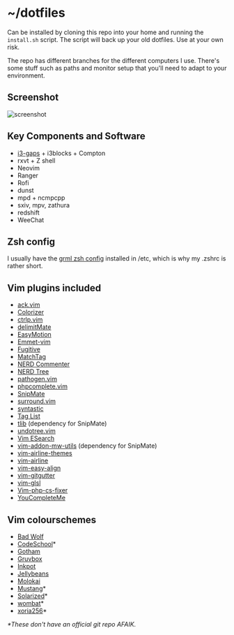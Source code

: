 # ~/dotfiles

Can be installed by cloning this repo into your home and running the `install.sh` script. The script will back up your old dotfiles. Use at your own risk.

The repo has different branches for the different computers I use. There's some stuff such as paths and monitor setup that you'll need to adapt to your environment.

## Screenshot

![screenshot](https://raw.githubusercontent.com/Remedan/dotfiles/master/screenshot.png)

## Key Components and Software

* [i3-gaps](https://github.com/Airblader/i3) + i3blocks + Compton
* rxvt + Z shell
* Neovim
* Ranger
* Rofi
* dunst
* mpd + ncmpcpp
* sxiv, mpv, zathura
* redshift
* WeeChat

## Zsh config

I usually have the [grml zsh config](https://grml.org/zsh/) installed in /etc,
which is why my .zshrc is rather short.

## Vim plugins included

* [ack.vim](https://github.com/mileszs/ack.vim)
* [Colorizer](https://github.com/chrisbra/Colorizer)
* [ctrlp.vim](https://github.com/kien/ctrlp.vim)
* [delimitMate](https://github.com/Raimondi/delimitMate)
* [EasyMotion](https://github.com/easymotion/vim-easymotion)
* [Emmet-vim](https://github.com/mattn/emmet-vim)
* [Fugitive](https://github.com/tpope/vim-fugitive)
* [MatchTag](https://github.com/gregsexton/MatchTag)
* [NERD Commenter](https://github.com/scrooloose/nerdcommenter)
* [NERD Tree](https://github.com/scrooloose/nerdtree)
* [pathogen.vim](https://github.com/tpope/vim-pathogen)
* [phpcomplete.vim](https://github.com/shawncplus/phpcomplete.vim)
* [SnipMate](https://github.com/garbas/vim-snipmate)
* [surround.vim](https://github.com/tpope/vim-surround)
* [syntastic](https://github.com/vim-syntastic/syntastic)
* [Tag List](https://github.com/vim-scripts/taglist.vim)
* [tlib](https://github.com/tomtom/tlib_vim) (dependency for SnipMate)
* [undotree.vim](https://github.com/mbbill/undotree)
* [Vim ESearch](https://github.com/eugen0329/vim-esearch)
* [vim-addon-mw-utils](https://github.com/MarcWeber/vim-addon-mw-utils) (dependency for SnipMate)
* [vim-airline-themes](https://github.com/vim-airline/vim-airline-themes)
* [vim-airline](https://github.com/vim-airline/vim-airline)
* [vim-easy-align](https://github.com/junegunn/vim-easy-align)
* [vim-gitgutter](https://github.com/airblade/vim-gitgutter)
* [vim-glsl](https://github.com/tikhomirov/vim-glsl)
* [Vim-php-cs-fixer](https://github.com/stephpy/vim-php-cs-fixer)
* [YouCompleteMe](https://github.com/Valloric/YouCompleteMe)

## Vim colourschemes

* [Bad Wolf](https://github.com/sjl/badwolf)
* [CodeSchool](http://astonj.com/tech/vim-for-ruby-rails-and-a-sexy-theme/)*
* [Gotham](https://github.com/whatyouhide/vim-gotham)
* [Gruvbox](https://github.com/morhetz/gruvbox)
* [Inkpot](https://github.com/ciaranm/inkpot)
* [Jellybeans](https://github.com/nanotech/jellybeans.vim)
* [Molokai](https://github.com/tomasr/molokai)
* [Mustang](http://hcalves.deviantart.com/art/Mustang-Vim-Colorscheme-98974484)*
* [Solarized](https://github.com/altercation/vim-colors-solarized)*
* [wombat](http://www.vim.org/scripts/script.php?script_id=2140)*
* [xoria256](http://www.vim.org/scripts/script.php?script_id=2140)*

_*These don't have an official git repo AFAIK._
